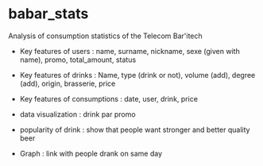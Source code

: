 # babar_stats
Analysis of consumption statistics of the Telecom Bar'itech

- Key features of users : name, surname, nickname, sexe (given with name), promo, total_amount, status
- Key features of drinks : Name, type (drink or not), volume (add), degree (add), origin, brasserie, price
- Key features of consumptions : date, user, drink, price

- data visualization : drink par promo
- popularity of drink : show that people want stronger and better quality beer
- Graph : link with people drank on same day
